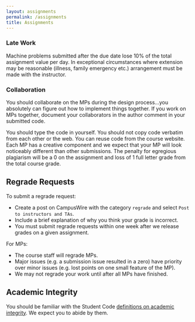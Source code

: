 ```yaml
---
layout: assignments
permalink: /assignments
title: Assignments
---
```


### Late Work ###
Machine problems submitted after the due date lose 10% of the total assignment value per day. In exceptional circumstances where extension may be reasonable (illness, family emergency etc.) arrangement must be made with the instructor.

### Collaboration ###
You should collaborate on the MPs during the design process...you absolutely can figure out how to implement things together. If you work on MPs together, document your collaborators in the author comment in your submitted code.

You should type the code in yourself. You should not copy code verbatim from each other or the web. You can reuse code from the course website. Each MP has a creative component and we expect that your MP will look noticeably different than other submissions. The penalty for egregious plagiarism will be a 0 on the assignment and loss of 1 full letter grade from the total course grade. 

## Regrade Requests ##
To submit a regrade request:

- Create a post on CampusWire with the category `regrade` and select `Post to instructors and TAs`.
- Include a brief explanation of why you think your grade is incorrect.
- You must submit regrade requests within one week after we release grades on a given assignment.

For MPs:

- The course staff will regrade MPs.
- Major issues (e.g. a submission issue resulted in a zero) have priority over minor issues (e.g. lost points on one small feature of the MP).
- We may not regrade your work until after all MPs have finished.

## Academic Integrity ##
You should be familiar with the Student Code [definitions on academic integrity](http://studentcode.illinois.edu/article1_part4_1-401.html). We expect you to abide by them.
